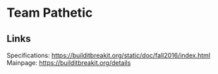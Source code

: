 # Team Pathetic

## Links
Specifications: https://builditbreakit.org/static/doc/fall2016/index.html
Mainpage: https://builditbreakit.org/details
